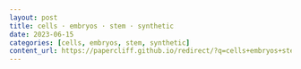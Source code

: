 ```yaml
---
layout: post
title: cells · embryos · stem · synthetic
date: 2023-06-15
categories: [cells, embryos, stem, synthetic]
content_url: https://papercliff.github.io/redirect/?q=cells+embryos+stem+synthetic&tbs=cdr:1,cd_min:6/14/2023,cd_max:6/16/2023
---
```

